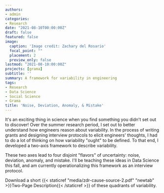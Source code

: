 ```yaml
---
authors:
- admin
categories:
- Research
date: "2021-08-10T00:00:00Z"
draft: false
featured: false
image:
  caption: 'Image credit: Zachary del Rosario'
  focal_point: ""
  placement: 2
  preview_only: false
lastmod: "2021-08-10:00:00Z"
projects: [grama]
subtitle: ''
summary: A framework for variability in engineering
tags:
- Research
- Data Science
- Social Science
- Grama
title: 'Noise, Deviation, Anomaly, & Mistake'
---
```


It's an exciting thing in science when you find something you didn't set out to discover! Over the summer research period, I set out to better understand how engineers reason about variability. In the process of writing grants and designing interview protocols to elicit engineers' thoughts, I had to do a lot of thinking on how variability "ought" to be defined. To that end, I developed a two-axis framework to describe variability.

These two axes lead to four disjoint "flavors" of uncertainty: noise, deviation, anomaly, and mistake. I'll be teaching these ideas in Data Science this fall, and am currently operationalizing this framework as an interview protocol.

Download a short {{< staticref "media/zdr-cause-source-2.pdf" "newtab" >}}Two-Page Description{{< /staticref >}} of these quadrants of variability.
